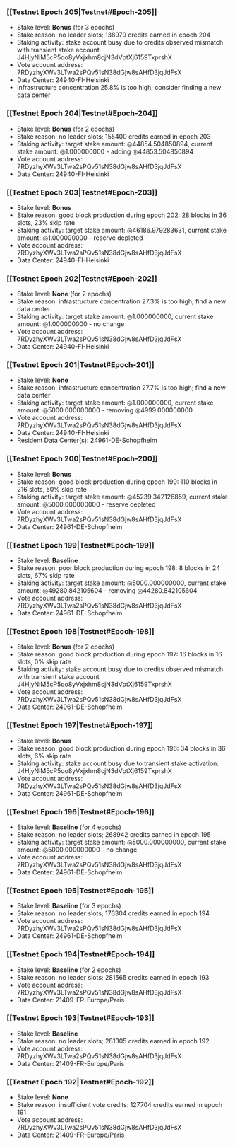 ### [[Testnet Epoch 205|Testnet#Epoch-205]]
* Stake level: **Bonus** (for 3 epochs)
* Stake reason: no leader slots; 138979 credits earned in epoch 204
* Staking activity: stake account busy due to credits observed mismatch with transient stake account J4HjyNiM5cP5qo8yVxjxhm8cjN3dVptXj6159TxprshX
* Vote account address: 7RDyzhyXWv3LTwa2sPQv51sN38dGjw8sAHfD3jqJdFsX
* Data Center: 24940-FI-Helsinki
* infrastructure concentration 25.8% is too high; consider finding a new data center
### [[Testnet Epoch 204|Testnet#Epoch-204]]
* Stake level: **Bonus** (for 2 epochs)
* Stake reason: no leader slots; 155400 credits earned in epoch 203
* Staking activity: target stake amount: ◎44854.504850894, current stake amount: ◎1.000000000 - adding ◎44853.504850894
* Vote account address: 7RDyzhyXWv3LTwa2sPQv51sN38dGjw8sAHfD3jqJdFsX
* Data Center: 24940-FI-Helsinki
### [[Testnet Epoch 203|Testnet#Epoch-203]]
* Stake level: **Bonus**
* Stake reason: good block production during epoch 202: 28 blocks in 36 slots, 23% skip rate
* Staking activity: target stake amount: ◎46186.979283631, current stake amount: ◎1.000000000 - reserve depleted
* Vote account address: 7RDyzhyXWv3LTwa2sPQv51sN38dGjw8sAHfD3jqJdFsX
* Data Center: 24940-FI-Helsinki
### [[Testnet Epoch 202|Testnet#Epoch-202]]
* Stake level: **None** (for 2 epochs)
* Stake reason: infrastructure concentration 27.3% is too high; find a new data center
* Staking activity: target stake amount: ◎1.000000000, current stake amount: ◎1.000000000 - no change
* Vote account address: 7RDyzhyXWv3LTwa2sPQv51sN38dGjw8sAHfD3jqJdFsX
* Data Center: 24940-FI-Helsinki
### [[Testnet Epoch 201|Testnet#Epoch-201]]
* Stake level: **None**
* Stake reason: infrastructure concentration 27.7% is too high; find a new data center
* Staking activity: target stake amount: ◎1.000000000, current stake amount: ◎5000.000000000 - removing ◎4999.000000000
* Vote account address: 7RDyzhyXWv3LTwa2sPQv51sN38dGjw8sAHfD3jqJdFsX
* Data Center: 24940-FI-Helsinki
* Resident Data Center(s): 24961-DE-Schopfheim
### [[Testnet Epoch 200|Testnet#Epoch-200]]
* Stake level: **Bonus**
* Stake reason: good block production during epoch 199: 110 blocks in 216 slots, 50% skip rate
* Staking activity: target stake amount: ◎45239.342126859, current stake amount: ◎5000.000000000 - reserve depleted
* Vote account address: 7RDyzhyXWv3LTwa2sPQv51sN38dGjw8sAHfD3jqJdFsX
* Data Center: 24961-DE-Schopfheim
### [[Testnet Epoch 199|Testnet#Epoch-199]]
* Stake level: **Baseline**
* Stake reason: poor block production during epoch 198: 8 blocks in 24 slots, 67% skip rate
* Staking activity: target stake amount: ◎5000.000000000, current stake amount: ◎49280.842105604 - removing ◎44280.842105604
* Vote account address: 7RDyzhyXWv3LTwa2sPQv51sN38dGjw8sAHfD3jqJdFsX
* Data Center: 24961-DE-Schopfheim
### [[Testnet Epoch 198|Testnet#Epoch-198]]
* Stake level: **Bonus** (for 2 epochs)
* Stake reason: good block production during epoch 197: 16 blocks in 16 slots, 0% skip rate
* Staking activity: stake account busy due to credits observed mismatch with transient stake account J4HjyNiM5cP5qo8yVxjxhm8cjN3dVptXj6159TxprshX
* Vote account address: 7RDyzhyXWv3LTwa2sPQv51sN38dGjw8sAHfD3jqJdFsX
* Data Center: 24961-DE-Schopfheim
### [[Testnet Epoch 197|Testnet#Epoch-197]]
* Stake level: **Bonus**
* Stake reason: good block production during epoch 196: 34 blocks in 36 slots, 6% skip rate
* Staking activity: stake account busy due to transient stake activation: J4HjyNiM5cP5qo8yVxjxhm8cjN3dVptXj6159TxprshX
* Vote account address: 7RDyzhyXWv3LTwa2sPQv51sN38dGjw8sAHfD3jqJdFsX
* Data Center: 24961-DE-Schopfheim
### [[Testnet Epoch 196|Testnet#Epoch-196]]
* Stake level: **Baseline** (for 4 epochs)
* Stake reason: no leader slots; 268942 credits earned in epoch 195
* Staking activity: target stake amount: ◎5000.000000000, current stake amount: ◎5000.000000000 - no change
* Vote account address: 7RDyzhyXWv3LTwa2sPQv51sN38dGjw8sAHfD3jqJdFsX
* Data Center: 24961-DE-Schopfheim
### [[Testnet Epoch 195|Testnet#Epoch-195]]
* Stake level: **Baseline** (for 3 epochs)
* Stake reason: no leader slots; 176304 credits earned in epoch 194
* Vote account address: 7RDyzhyXWv3LTwa2sPQv51sN38dGjw8sAHfD3jqJdFsX
* Data Center: 24961-DE-Schopfheim
### [[Testnet Epoch 194|Testnet#Epoch-194]]
* Stake level: **Baseline** (for 2 epochs)
* Stake reason: no leader slots; 281565 credits earned in epoch 193
* Vote account address: 7RDyzhyXWv3LTwa2sPQv51sN38dGjw8sAHfD3jqJdFsX
* Data Center: 21409-FR-Europe/Paris
### [[Testnet Epoch 193|Testnet#Epoch-193]]
* Stake level: **Baseline**
* Stake reason: no leader slots; 281305 credits earned in epoch 192
* Vote account address: 7RDyzhyXWv3LTwa2sPQv51sN38dGjw8sAHfD3jqJdFsX
* Data Center: 21409-FR-Europe/Paris
### [[Testnet Epoch 192|Testnet#Epoch-192]]
* Stake level: **None**
* Stake reason: insufficient vote credits: 127704 credits earned in epoch 191
* Vote account address: 7RDyzhyXWv3LTwa2sPQv51sN38dGjw8sAHfD3jqJdFsX
* Data Center: 21409-FR-Europe/Paris